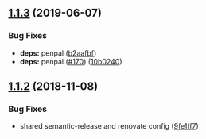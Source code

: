 ## [1.1.3](https://github.com/mike-north/test-ui-ember/compare/v1.1.2...v1.1.3) (2019-06-07)


### Bug Fixes

* **deps:** penpal ([b2aafbf](https://github.com/mike-north/test-ui-ember/commit/b2aafbf))
* **deps:** penpal ([#170](https://github.com/mike-north/test-ui-ember/issues/170)) ([10b0240](https://github.com/mike-north/test-ui-ember/commit/10b0240))

## [1.1.2](https://github.com/mike-north/test-ui-ember/compare/v1.1.1...v1.1.2) (2018-11-08)


### Bug Fixes

* shared semantic-release and renovate config ([9fe1ff7](https://github.com/mike-north/test-ui-ember/commit/9fe1ff7))
